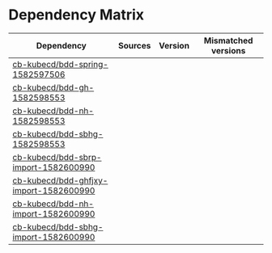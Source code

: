 # Dependency Matrix

Dependency | Sources | Version | Mismatched versions
---------- | ------- | ------- | -------------------
[cb-kubecd/bdd-spring-1582597506](https://github.com/cb-kubecd/bdd-spring-1582597506.git) |  | []() | 
[cb-kubecd/bdd-gh-1582598553](https://github.com/cb-kubecd/bdd-gh-1582598553.git) |  | []() | 
[cb-kubecd/bdd-nh-1582598553](https://github.com/cb-kubecd/bdd-nh-1582598553.git) |  | []() | 
[cb-kubecd/bdd-sbhg-1582598553](https://github.com/cb-kubecd/bdd-sbhg-1582598553.git) |  | []() | 
[cb-kubecd/bdd-sbrp-import-1582600990](https://github.com/cb-kubecd/bdd-sbrp-import-1582600990.git) |  | []() | 
[cb-kubecd/bdd-ghfjxy-import-1582600990](https://github.com/cb-kubecd/bdd-ghfjxy-import-1582600990.git) |  | []() | 
[cb-kubecd/bdd-nh-import-1582600990](https://github.com/cb-kubecd/bdd-nh-import-1582600990.git) |  | []() | 
[cb-kubecd/bdd-sbhg-import-1582600990](https://github.com/cb-kubecd/bdd-sbhg-import-1582600990.git) |  | []() | 
